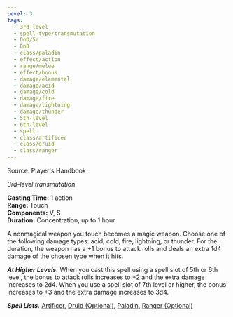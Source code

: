 ```yaml
---
Level: 3
tags:
  - 3rd-level
  - spell-type/transmutation
  - DnD/5e
  - DnD
  - class/paladin
  - effect/action
  - range/melee
  - effect/bonus
  - damage/elemental
  - damage/acid
  - damage/cold
  - damage/fire
  - damage/lightning
  - damage/thunder
  - 5th-level
  - 6th-level
  - spell
  - class/artificer
  - class/druid
  - class/ranger
---
```

Source: Player's Handbook

_3rd-level transmutation_

**Casting Time:** 1 action  
**Range:** Touch  
**Components:** V, S  
**Duration:** Concentration, up to 1 hour

A nonmagical weapon you touch becomes a magic weapon. Choose one of the following damage types: acid, cold, fire, lightning, or thunder. For the duration, the weapon has a +1 bonus to attack rolls and deals an extra 1d4 damage of the chosen type when it hits.

**_At Higher Levels._** When you cast this spell using a spell slot of 5th or 6th level, the bonus to attack rolls increases to +2 and the extra damage increases to 2d4. When you use a spell slot of 7th level or higher, the bonus increases to +3 and the extra damage increases to 3d4.

**_Spell Lists._** [Artificer](http://dnd5e.wikidot.com/spells:artificer), [Druid (Optional)](http://dnd5e.wikidot.com/spells:druid), [Paladin](http://dnd5e.wikidot.com/spells:paladin), [Ranger (Optional)](http://dnd5e.wikidot.com/spells:ranger)